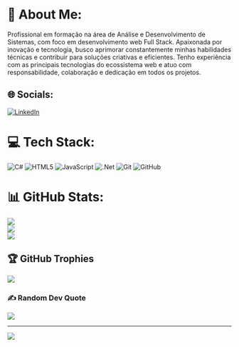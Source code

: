 # 💫 About Me:
Profissional em formação na área de Análise e Desenvolvimento de Sistemas, com foco em desenvolvimento web Full Stack. Apaixonada por inovação e tecnologia, busco aprimorar constantemente minhas habilidades técnicas e contribuir para soluções criativas e eficientes. Tenho experiência com as principais tecnologias do ecossistema web e atuo com responsabilidade, colaboração e dedicação em todos os projetos.

## 🌐 Socials:
[![LinkedIn](https://img.shields.io/badge/LinkedIn-%230077B5.svg?logo=linkedin&logoColor=white)](www.linkedin.com/in/gabriela-alves-b334aa362) 

# 💻 Tech Stack:
![C#](https://img.shields.io/badge/c%23-%23239120.svg?style=plastic&logo=csharp&logoColor=white) ![HTML5](https://img.shields.io/badge/html5-%23E34F26.svg?style=plastic&logo=html5&logoColor=white) ![JavaScript](https://img.shields.io/badge/javascript-%23323330.svg?style=plastic&logo=javascript&logoColor=%23F7DF1E) ![.Net](https://img.shields.io/badge/.NET-5C2D91?style=plastic&logo=.net&logoColor=white) ![Git](https://img.shields.io/badge/git-%23F05033.svg?style=plastic&logo=git&logoColor=white) ![GitHub](https://img.shields.io/badge/github-%23121011.svg?style=plastic&logo=github&logoColor=white)
# 📊 GitHub Stats:
![](https://github-readme-stats.vercel.app/api?username=Gabrieladevx&theme=dark&hide_border=false&include_all_commits=true&count_private=false)<br/>
![](https://nirzak-streak-stats.vercel.app/?user=Gabrieladevx&theme=dark&hide_border=false)<br/>
![](https://github-readme-stats.vercel.app/api/top-langs/?username=Gabrieladevx&theme=dark&hide_border=false&include_all_commits=true&count_private=false&layout=compact)

## 🏆 GitHub Trophies
![](https://github-profile-trophy.vercel.app/?username=Gabrieladevx&theme=radical&no-frame=false&no-bg=false&margin-w=4)

### ✍️ Random Dev Quote
![](https://quotes-github-readme.vercel.app/api?type=vetical&theme=radical)

---
[![](https://visitcount.itsvg.in/api?id=Gabrieladevx&icon=0&color=1)](https://visitcount.itsvg.in)

<!-- Proudly created with GPRM ( https://gprm.itsvg.in ) -->
